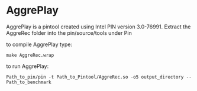 # AggrePlay
AggrePlay is a pintool created using Intel PIN version 3.0-76991.
Extract the AggreRec folder into the pin/source/tools under Pin

to compile AggrePlay type:

    make AggreRec.wrap

to run AggrePlay:

    Path_to_pin/pin -t Path_to_Pintool/AggreRec.so -o5 output_directory -- Path_to_benchmark

